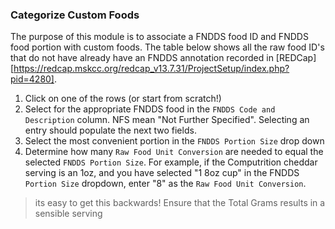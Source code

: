 ### Categorize Custom Foods
The purpose of this module is to associate a FNDDS food ID and FNDDS food portion with custom foods. The table below shows all the raw food ID's that do not have already have an FNDDS annotation recorded in [REDCap][https://redcap.mskcc.org/redcap_v13.7.31/ProjectSetup/index.php?pid=4280].

1. Click on one of the rows (or start from scratch!)
2. Select for the appropriate FNDDS food in the `FNDDS Code and Description` column.  NFS mean "Not Further Specified".  Selecting an entry should populate the next two fields.
3. Select the most convenient portion in the `FNDDS Portion Size` drop down
4. Determine how many `Raw Food Unit Conversion` are needed to equal the selected `FNDDS Portion Size`. For example, if the Computrition cheddar serving is an 1oz, and you have selected "1 8oz cup" in the FNDDS `Portion Size` dropdown, enter "8" as the `Raw Food Unit Conversion`.  
> its easy to get this backwards!  Ensure that the Total Grams results in a sensible serving

